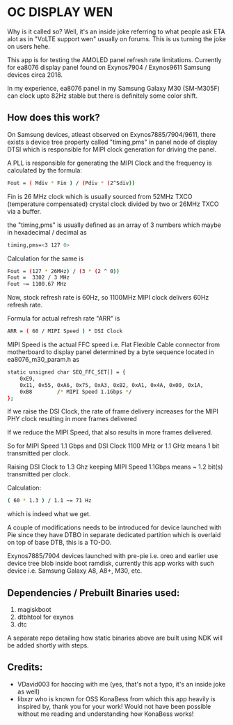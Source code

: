 # OC DISPLAY WEN

Why is it called so? Well, it's an inside joke referring to what people ask ETA alot as in "VoLTE support wen" usually on forums. This is us turning the joke on users hehe.

This app is for testing the AMOLED panel refresh rate limitations.
Currently for ea8076 display panel found on Exynos7904 / Exynos9611 Samsung devices circa 2018.

In my experience, ea8076 panel in my Samsung Galaxy M30 (SM-M305F) can clock upto 82Hz stable but there is definitely some color shift.

## How does this work?

On Samsung devices, atleast observed on Exynos7885/7904/9611, there exists a device tree property called "timing,pms" in panel node of display DTSI which is responsible for MIPI clock generation for driving the panel.

A PLL is responsible for generating the MIPI Clock and the frequency is calculated by the formula:

```sh
Fout = ( Mdiv * Fin ) / (Pdiv * (2^Sdiv))
```

Fin is 26 MHz clock which is usually sourced from 52MHz TXCO (temperature compensated) crystal clock divided by two or 26MHz TXCO via a buffer.

the "timing,pms" is usually defined as an array of 3 numbers which maybe in hexadecimal / decimal as 

```sh
timing,pms=<3 127 0>
```

Calculation for the same is 

```sh
Fout = (127 * 26MHz) / (3 * (2 ^ 0))
Fout =  3302 / 3 MHz
Fout ~= 1100.67 MHz
```

Now, stock refresh rate is 60Hz, so 1100MHz MIPI clock delivers 60Hz refresh rate.

Formula for actual refresh rate "ARR" is 

```sh
ARR = ( 60 / MIPI Speed ) * DSI Clock
```

MIPI Speed is the actual FFC speed i.e. Flat Flexible Cable connector from motherboard to display panel determined by a byte sequence located in ea8076_m30_param.h as

```sh
static unsigned char SEQ_FFC_SET[] = {
	0xE9,
	0x11, 0x55, 0xA6, 0x75, 0xA3, 0xB2, 0xA1, 0x4A, 0x00, 0x1A,
	0xB8		/* MIPI Speed 1.1Gbps */
};
```

If we raise the DSI Clock, the rate of frame delivery increases for the MIPI PHY clock resulting in more frames delivered

If we reduce the MIPI Speed, that also results in more frames delivered.

So for MIPI Speed 1.1 Gbps and DSI Clock 1100 MHz or 1.1 GHz means 1 bit transmitted per clock.

Raising DSI Clock to 1.3 Ghz keeping MIPI Speed 1.1Gbps means ~ 1.2 bit(s) transmitted per clock.

Calculation:
```sh
( 60 * 1.3 ) / 1.1 ~= 71 Hz 
```
which is indeed what we get.

A couple of modifications needs to be introduced for device launched with Pie since they have DTBO in separate dedicated partition which is overlaid on top of base DTB, this is a TO-DO.

Exynos7885/7904 devices launched with pre-pie i.e. oreo and earlier use device tree blob inside boot ramdisk, currently this app works with such device i.e. Samsung Galaxy A8, A8+, M30, etc.

## Dependencies / Prebuilt Binaries used:
1. magiskboot
2. dtbhtool for exynos
3. dtc

A separate repo detailing how static binaries above are built using NDK will be added shortly with steps.

## Credits:
 * VDavid003 for haccing with me (yes, that's not a typo, it's an inside joke as well)
 * libxzr who is known for OSS KonaBess from which this app heavily is inspired by, thank you for your work! Would not have been possible without me reading and understanding how KonaBess works!
